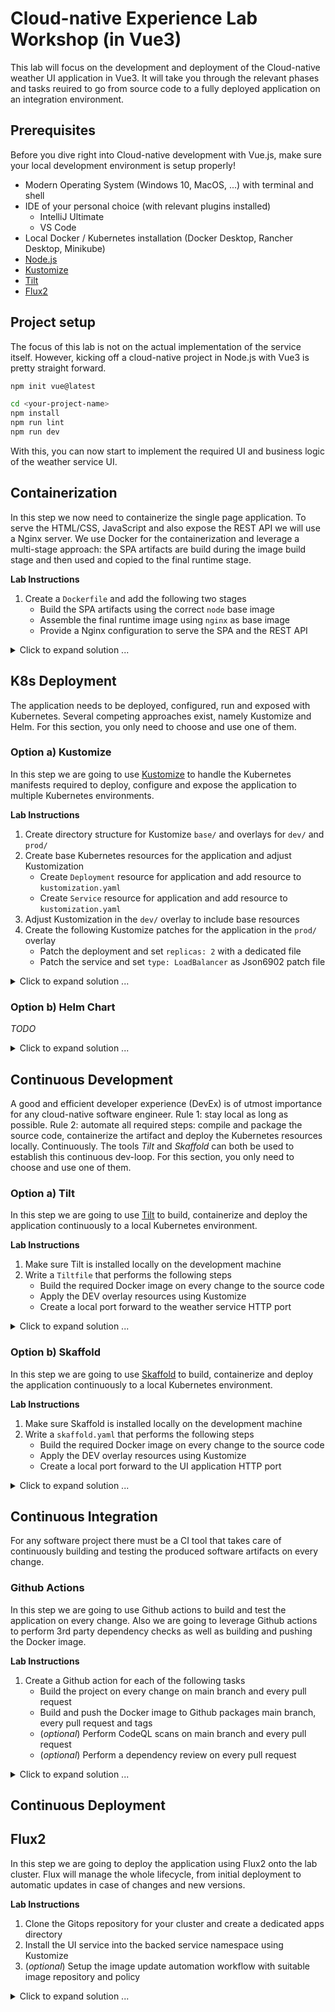 # Cloud-native Experience Lab Workshop (in Vue3)

This lab will focus on the development and deployment of the Cloud-native weather UI application in Vue3. It will take you through the relevant phases and tasks reuired to go from source code to a fully deployed application on an integration environment.

## Prerequisites

Before you dive right into Cloud-native development with Vue.js, make sure your local development environment is setup properly! 

- Modern Operating System (Windows 10, MacOS, ...) with terminal and shell
- IDE of your personal choice (with relevant plugins installed)
  - IntelliJ Ultimate
  - VS Code
- Local Docker / Kubernetes installation (Docker Desktop, Rancher Desktop, Minikube)
- [Node.js](https://nodejs.org/)
- [Kustomize](https://kustomize.io)
- [Tilt](https://tilt.dev)
- [Flux2](https://tilt.dev)

## Project setup

The focus of this lab is not on the actual implementation of the service itself. However, kicking off a cloud-native project in Node.js with Vue3 is pretty straight forward.


```bash
npm init vue@latest

cd <your-project-name>
npm install
npm run lint
npm run dev
```

With this, you can now start to implement the required UI and business logic of the weather service UI.

## Containerization

In this step we now need to containerize the single page application. To serve the HTML/CSS, JavaScript and also expose the REST API we will use a Nginx server. We use Docker for the containerization and leverage a multi-stage approach:
the SPA artifacts are build during the image build stage and then used and copied to the final runtime stage.

**Lab Instructions**
1. Create a `Dockerfile` and add the following two stages
    - Build the SPA artifacts using the correct `node` base image
    - Assemble the final runtime image using `nginx` as base image
    - Provide a Nginx configuration to serve the SPA and the REST API

<details>
  <summary markdown="span">Click to expand solution ...</summary>

```Dockerfile
FROM node:16.17.0 as builder
WORKDIR /app
COPY package*.json ./
RUN npm install
COPY ./ .
RUN npm run build

FROM nginx:1.23.1 as runtime
RUN mkdir /app
COPY --from=builder /app/dist /app
COPY nginx.conf /etc/nginx/nginx.conf
```

Next, write a nginx.conf file to configure the Nginx server to serve the SPA and expose the weather service REST API as backend. Have a look at the official [Nginx documentation](https://www.nginx.com/resources/wiki/start/topics/examples/full/) for a full example.
```
user  nginx;
worker_processes  1;

error_log  /var/log/nginx/error.log warn;
pid        /var/run/nginx.pid;

events {
  worker_connections  1024;
}

http {
  include       /etc/nginx/mime.types;
  default_type  application/octet-stream;
  log_format  main  '$remote_addr - $remote_user [$time_local] "$request" '
                    '$status $body_bytes_sent "$http_referer" '
                    '"$http_user_agent" "$http_x_forwarded_for"';
  access_log  /var/log/nginx/access.log  main;
  sendfile        on;
  keepalive_timeout  65;

  upstream backend {
    server weather-service:8080;
  }

  server {
    listen       3000;
    server_name  localhost;
    location / {
      root   /app;
      index  index.html;
      try_files $uri $uri/ /index.html;
    }

    location /api/ {
        proxy_pass http://backend;
    }

    error_page   500 502 503 504  /50x.html;
    location = /50x.html {
      root   /usr/share/nginx/html;
    }
  }
}
```
</details>

## K8s Deployment

The application needs to be deployed, configured, run and exposed with Kubernetes. Several competing 
approaches exist, namely Kustomize and Helm. For this section, you only need to choose and use one of them.

### Option a) Kustomize

In this step we are going to use [Kustomize](https://kustomize.io) to handle the Kubernetes manifests required
to deploy, configure and expose the application to multiple Kubernetes environments.

**Lab Instructions**
1. Create directory structure for Kustomize `base/` and overlays for `dev/` and `prod/`
2. Create base Kubernetes resources for the application and adjust Kustomization
    - Create `Deployment` resource for application and add resource to `kustomization.yaml`
    - Create `Service` resource for application and add resource to `kustomization.yaml`
3. Adjust Kustomization in the `dev/` overlay to include base resources
4. Create the following Kustomize patches for the application in the `prod/` overlay
    - Patch the deployment and set `replicas: 2` with a dedicated file
    - Patch the service and set `type: LoadBalancer` as Json6902 patch file

<details>
  <summary markdown="span">Click to expand solution ...</summary>

The directory structure for the base and overlay Kustomization should follow the suggested [common layout](https://kubectl.docs.kubernetes.io/references/kustomize/glossary/#kustomization-root)

```bash
# create the suggested directory layout
mkdir -p k8s/base
mkdir -p k8s/overlays/dev
mkdir -p k8s/overlays/prod

# create initial kustomization.yaml
cd k8s/base && kustomize create && cd ...
cd k8s/overlays/dev && kustomize create && cd ....
cd k8s/overlays/prod && kustomize create && cd ....
```

Next, we create the **base** Kubernetes resources for the application and register these with the Kustomization.
```yaml
# add this to a new base/vue-deployment.yaml file
---
apiVersion: apps/v1
kind: Deployment
metadata:
  name: vue-frontend
spec:
  selector:
    matchLabels:
      app: weather-frontend
      tier: frontend
  replicas: 1
  template:
    metadata:
      labels:
        app: weather-frontend
        tier: frontend
    spec:
      containers:
        - name: cloud-native-weather-vue3
          image: cloud-native-weather-vue3
          imagePullPolicy: IfNotPresent
          ports:
            - name: http
              containerPort: 3000

# add this to a new base/vue-service.yaml file
---
apiVersion: v1
kind: Service
metadata:
  name: vue-frontend
spec:
  type: ClusterIP
  selector:
    app: vue-frontend
  ports:
    - name: http
      protocol: TCP
      port: 3000
      targetPort: http

# add these to the base/kustomization.yaml
---
commonLabels:
  app: weather-service
  framework: golang

buildMetadata: [managedByLabel]

resources:
  - vue-deployment.yaml
  - vue-service.yaml
```

The **dev** overlay only need to reference the base resources inside the `overlays/dev/kustomization.yaml`.
```yaml
resources:
  - ../../base/
```

For the **prod** overlay we need to patch the **base** Kubernetes resources to only modify certain fields, like 
replica count of the `Deployment` or the `Service` type.

```yaml
# add the following YAML patch to the overlays/prod/2-replicas.yaml file
# the resource is identified by apiVersion + kind + name, everything under spec will be patched
---
apiVersion: apps/v1
kind: Deployment
metadata:
  name: vue-frontend
spec:
  replicas: 2

# add the following JSON 6902 patch to the overlays/prod/loadbalancer.yaml
---
- op: replace
  path: /spec/type
  value: LoadBalancer

# register the patches in the overlays/prod/kustomization.yaml
---
patchesStrategicMerge:
  - 2-replicas.yaml

patchesJson6902:
  - target:
      version: v1
      kind: Service
      name: vue-frontend
    path: loadbalancer.yaml
```
</details>

### Option b) Helm Chart

_TODO_

<details>
  <summary markdown="span">Click to expand solution ...</summary>
</details>


## Continuous Development

A good and efficient developer experience (DevEx) is of utmost importance for any cloud-native software
engineer. Rule 1: stay local as long as possible. Rule 2: automate all required steps: compile and package the source code, containerize the artifact and deploy the Kubernetes resources locally. Continuously. The tools _Tilt_ and _Skaffold_ can both be used to establish this continuous dev-loop. For this section, you
only need to choose and use one of them.

### Option a) Tilt

In this step we are going to use [Tilt](https://tilt.dev) to build, containerize and deploy the application
continuously to a local Kubernetes environment.

**Lab Instructions**
1. Make sure Tilt is installed locally on the development machine
2. Write a `Tiltfile` that performs the following steps
    - Build the required Docker image on every change to the source code
    - Apply the DEV overlay resources using Kustomize
    - Create a local port forward to the weather service HTTP port

<details>
  <summary markdown="span">Click to expand solution ...</summary>

Depending on your local K8s environment, the final `Tiltfile` might look slighty different.
```python
# -*- mode: Python -*-

# to disable push with rancher desktop we need to use custom_build instead of docker_build
# custom_build('cloud-native-weather-vue3', 'docker build -t $EXPECTED_REF .', ['./'], disable_push=True)
docker_build('cloud-native-weather-vue3', '.', dockerfile='Dockerfile')

k8s_yaml(kustomize('k8s/overlays/dev'))
k8s_resource(workload='vue-frontend', port_forwards=[port_forward(13000, 3000, 'HTTP FRONTEND')], labels=['Vue'])
```

To see of everything is working as expected issue the following command: `tilt up`
</details>

### Option b) Skaffold

In this step we are going to use [Skaffold](https://skaffold.dev) to build, containerize and deploy the application
continuously to a local Kubernetes environment.

**Lab Instructions**
1. Make sure Skaffold is installed locally on the development machine
2. Write a `skaffold.yaml` that performs the following steps
    - Build the required Docker image on every change to the source code
    - Apply the DEV overlay resources using Kustomize
    - Create a local port forward to the UI application HTTP port

<details>
  <summary markdown="span">Click to expand solution ...</summary>

The 3 steps of building, deployment and port-forwarding can all be codified in the `skaffold.yaml` descriptor file.
```yaml
apiVersion: skaffold/v2beta24
kind: Config
metadata:
  name: cloud-native-weather-vue3

build:
  tagPolicy:
    gitCommit: {}
  artifacts:
    - image: cloud-native-weather-vue3
      docker:
        dockerfile: Dockerfile
  local:
    push: false
    useBuildkit: true
    useDockerCLI: false

deploy:
  kustomize:
    defaultNamespace: default
    paths: ["k8s/overlays/dev"]

portForward:
  - resourceName: vue-frontend
    resourceType: service
    namespace: default
    port: 3000
    localPort: 13000
```

To see of everything is working as expected issue the following command: `skaffold dev --no-prune=false --cache-artifacts=false`

</details>

## Continuous Integration

For any software project there must be a CI tool that takes care of continuously building and testing the produced software artifacts on every change.

### Github Actions

In this step we are going to use Github actions to build and test the application on every change. Also we are going to
leverage Github actions to perform 3rd party dependency checks as well as building and pushing the Docker image.

**Lab Instructions**
1. Create a Github action for each of the following tasks
    - Build the project on every change on main branch and every pull request
    - Build and push the Docker image to Github packages main branch, every pull request and tags
    - (_optional_) Perform CodeQL scans on main branch and every pull request
    - (_optional_) Perform a dependency review on every pull request

<details>
  <summary markdown="span">Click to expand solution ...</summary>

For each of the tasks, open the Github actions tab for the repository in your browser. Choose 'New workflow'. 

In the list of predefined actions, choose the **Npm - Build a Node project** action. Adjust the suggested YAML
file content and commit.
```yaml
name: "Node CI"

on:
  push:
    branches: [ "main" ]
  pull_request:
    branches: [ "main" ]

jobs:
  node:
    name: Node
    runs-on: ubuntu-latest

    steps:
      - name: Checkout repository
        uses: actions/checkout@v3

      - name: Set up Node.js ${{ matrix.node-version }}
        uses: actions/setup-node@v3
        with:
          node-version: 16.x

      - name: Install dependencies
        run: npm install

      - name: Build the Vue frontend
        run: npm run build --if-present
```

Next, choose the **Publish Docker Container** action from the Continuous integration section. Adjust the suggested YAML file content and commit.
```yaml
name: "Docker Publish"

on:
  push:
    branches: [ "main" ]
    tags: [ 'v*.*.*' ]
  pull_request:
    branches: [ "main" ]

env:
  # Use docker.io for Docker Hub if empty
  REGISTRY: ghcr.io
  # github.repository as <account>/<repo>
  IMAGE_NAME: ${{ github.repository }}

jobs:
  docker-publish:
    name: Docker Publish
    runs-on: ubuntu-latest
    permissions:
      contents: read
      packages: write
      # This is used to complete the identity challenge
      # with sigstore/fulcio when running outside of PRs.
      id-token: write

    steps:
      - name: Checkout repository
        uses: actions/checkout@v3

      - name: Set up Node.js ${{ matrix.node-version }}
        uses: actions/setup-node@v3
        with:
          node-version: 16.x

      - name: Install dependencies
        run: npm install

      - name: Build the Vue frontend
        run: npm run build --if-present

      # Install the cosign tool except on PR
      # https://github.com/sigstore/cosign-installer
      - name: Install cosign
        if: github.event_name != 'pull_request'
        uses: sigstore/cosign-installer@main
        with:
          cosign-release: 'v1.9.0'

      # Workaround: https://github.com/docker/build-push-action/issues/461
      - name: Setup Docker buildx
        uses: docker/setup-buildx-action@v2

      # Login against a Docker registry except on PR
      # https://github.com/docker/login-action
      - name: Log into registry ${{ env.REGISTRY }}
        if: github.event_name != 'pull_request'
        uses: docker/login-action@v2
        with:
          registry: ${{ env.REGISTRY }}
          username: ${{ github.actor }}
          password: ${{ secrets.GITHUB_TOKEN }}

      # Extract metadata (tags, labels) for Docker
      # https://github.com/docker/metadata-action
      - name: Extract Docker metadata
        id: meta
        uses: docker/metadata-action@v4
        with:
          images: ${{ env.REGISTRY }}/${{ env.IMAGE_NAME }}
          tags: |
            type=semver,pattern={{version}}
            type=semver,pattern={{major}}.{{minor}}
            type=semver,pattern={{major}}
            type=ref,event=branch
            type=raw,value=latest,enable={{is_default_branch}}

      # Build and push Docker image with Buildx (don't push on PR)
      # https://github.com/docker/build-push-action
      - name: Build and push Docker image
        id: build-and-push
        uses: docker/build-push-action@v3
        with:
          context: .
          push: ${{ github.event_name != 'pull_request' }}
          tags: ${{ steps.meta.outputs.tags }}
          labels: ${{ steps.meta.outputs.labels }}
```

Now repeat this process for the remaining two optional CI tasks of this lab. Use the preconfigured workflows.
</details>

## Continuous Deployment

## Flux2

In this step we are going to deploy the application using Flux2 onto the lab cluster. Flux will manage
the whole lifecycle, from initial deployment to automatic updates in case of changes and new versions.

**Lab Instructions**
1. Clone the Gitops repository for your cluster and create a dedicated apps directory
2. Install the UI service into the backed service namespace using Kustomize
3. (_optional_) Setup the image update automation workflow with suitable image repository and policy

<details>
  <summary markdown="span">Click to expand solution ...</summary>

First, we need to onboard and integrate the application with the Gitops workflow and repository.
```bash
# clone the experience lab Gitops repository
git clone https://github.com/qaware/cloud-native-explab.git
# create dedicated apps directory, e.g.
take applications/bare/microk8s-cloudkoffer/weather-service-vue3/
# initialize Kustomize descriptor
kustomize create
```

Create the relevant Flux2 resources, such as `GitRepository` and `Kustomization` for the application.
```bash
flux create source git cloud-native-weather-vue3 \
    --url=https://github.com/qaware/cloud-native-weather-vue3 \
    --branch=main \
    --interval=5m0s \
    --export > vue3ui-source.yaml

flux create kustomization cloud-native-weather-vue3 \
    --source=GitRepository/cloud-native-weather-vue3 \
    --path="./k8s/overlays/prod" \
    --prune=true \
    --interval=5m0s \
    --target-namespace=weather-golang \
    --export > vue3ui-kustomization.yaml
```

The desired environment specific patches need to be added manually to the `vue3ui-kustomization.yaml`, e.g.
```yaml
  images:
    - name: cloud-native-weather-vue3
      newName: ghcr.io/qaware/cloud-native-weather-vue3 # {"$imagepolicy": "flux-system:cloud-native-weather-vue3:name"}
      newTag: 1.0.0 # {"$imagepolicy": "flux-system:cloud-native-weather-vue3:tag"}
```

Finally, add and configure image repository and policy for the image update automation to work.
```bash
flux create image repository cloud-native-weather-vue3 \
    --image=ghcr.io/qaware/cloud-native-weather-vue3 \
    --interval 1m0s \
    --export > vue3ui-registry.yaml

flux create image policy cloud-native-weather-vue3 \
    --image-ref=cloud-native-weather-vue3 \
    --select-semver=">=1.0.0 <2.0.0" \
    --export > vue3ui-policy.yaml
```

Once all files have been created and modified, Git commit and push everything and watch the cluster
and Flux do the magic.

```bash
# to manually trigger the GitOps process use the following commands
flux reconcile source git flux-system
flux reconcile kustomization applications
flux get all
```
</details>
